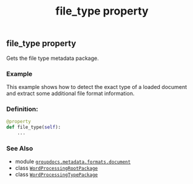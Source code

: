 ﻿---
title: file_type property
second_title: GroupDocs.Metadata for Python via .NET API References
description: 
type: docs
url: /python-net/groupdocs.metadata.formats.document/wordprocessingrootpackage/file_type/
is_root: false
weight: 150
---

## file_type property


Gets the file type metadata package.

### Example 


This example shows how to detect the exact type of a loaded document and extract some additional file format information.
### Definition:
```python
@property
def file_type(self):
    ...
```

### See Also
* module [`groupdocs.metadata.formats.document`](../../)
* class [`WordProcessingRootPackage`](/metadata/python-net/groupdocs.metadata.formats.document/wordprocessingrootpackage)
* class [`WordProcessingTypePackage`](/metadata/python-net/groupdocs.metadata.formats.document/wordprocessingtypepackage)
